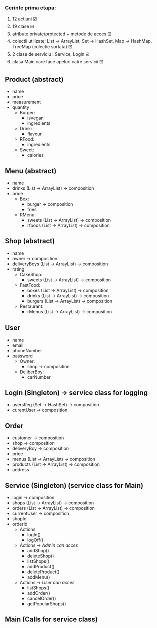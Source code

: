 ### Cerinte prima etapa:
1. 12 actiuni :ballot_box_with_check:
2. 19 clase :ballot_box_with_check:
3. atribute private/protected + metode de acces :ballot_box_with_check:
4. colectii utilizate: List -> ArrayList, Set -> HashSet, Map -> HashMap, TreeMap (colectie sortata) :ballot_box_with_check:
5. 2 clase de serviciu : Service, Login :ballot_box_with_check:
6. clasa Main care face apeluri catre servicii :ballot_box_with_check:

## Product (abstract)
- name
- price
- measurement
- quantity
    - Burger:
        - isVegan
        - ingredients
    - Drink:
        - flavour  
    - RFood:
        - ingredients
    - Sweet:
        - calories
## Menu (abstract)
- name
- drinks (List -> ArrayList) -> composition
- price 
    - Box:
        - burger -> composition
        - fries
    - RMenu: 
        - sweets (List -> ArrayList) -> composition
        - rfoods (List -> ArrayList) -> composition
## Shop (abstract)
- name
- owner -> composition
- deliveryBoys (List -> ArrayList) -> composition
- rating
    - CakeShop:
        - sweets (List -> ArrayList) -> composition
    - FastFood:
        - boxes (List -> ArrayList) -> composition
        - drinks (List -> ArrayList) -> composition
        - burgers (List -> ArrayList) -> composition
    - Restaurant:
        - rMenus (List -> ArrayList) -> composition
## User
- name
- email
- phoneNumber
- password
    - Owner:
        - shop -> composition
    - DeliberBoy:
        - carNumber
       
## Login (Singleton) -> service class for logging
- usersReg (Set -> HashSet) -> composition
- curentUser -> composition

## Order
- customer -> composition
- shop -> composition
- deliveryBoy  -> composition
- price
- menus (List -> ArrayList) -> composition
- products (List -> ArrayList) -> composition
- address

## Service (Singleton) (service class for Main)
- login -> composition
- shops (List -> ArrayList) -> composition
- orders (List -> ArrayList) -> composition
- currentUser -> composition
- shopId
- orderId
    - Actions:  
        - logIn()  
        - logOff()
    - Actions -> *Admin can acces*
        - addShop()
        - deleteShop()
        - listShops()
        - addProduct()
        - deleteProduct()
        - addMenu()
    - Actions -> *User can acces* 
        - listShops()
        - addOrder()
        - cancelOrder()
        - getPopularShops()

## Main (Calls for service class)